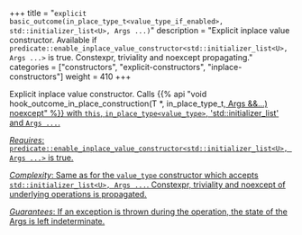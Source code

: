 +++
title = "`explicit basic_outcome(in_place_type_t<value_type_if_enabled>, std::initializer_list<U>, Args ...)`"
description = "Explicit inplace value constructor. Available if `predicate::enable_inplace_value_constructor<std::initializer_list<U>, Args ...>` is true. Constexpr, triviality and noexcept propagating."
categories = ["constructors", "explicit-constructors", "inplace-constructors"]
weight = 410
+++

Explicit inplace value constructor. Calls {{% api "void hook_outcome_in_place_construction(T *, in_place_type_t<U>, Args &&...) noexcept" %}} with `this`, `in_place_type<value_type>`, 'std::initializer_list<U>' and `Args ...`.

*Requires*: `predicate::enable_inplace_value_constructor<std::initializer_list<U>, Args ...>` is true.

*Complexity*: Same as for the `value_type` constructor which accepts `std::initializer_list<U>, Args ...`. Constexpr, triviality and noexcept of underlying operations is propagated.

*Guarantees*: If an exception is thrown during the operation, the state of the Args is left indeterminate.
